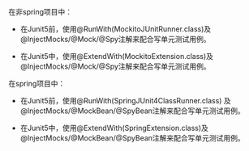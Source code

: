 在非spring项目中：

* 在Junit5前，使用@RunWith(MockitoJUnitRunner.class)及@InjectMocks/@Mock/@Spy注解来配合写单元测试用例。

* 在Junit5中，使用@ExtendWith(MockitoExtension.class)及@InjectMocks/@Mock/@Spy注解来配合写单元测试用例。

在spring项目中：

* 在Junit5前，使用@RunWith(SpringJUnit4ClassRunner.class)
  及@InjectMocks/@MockBean/@SpyBean注解来配合写单元测试用例。

* 在Junit5中，使用@ExtendWith(SpringExtension.class)及@InjectMocks/@MockBean/@SpyBean注解来配合写单元测试用例。
